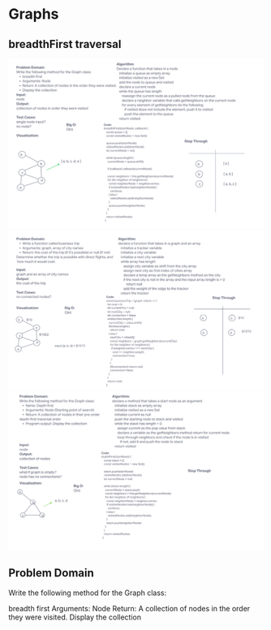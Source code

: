 # Graphs

## breadthFirst traversal

![whiteboard](../assets/challenge36.png)
![whiteboard](../assets/challenge37.png)
![whiteboard](../assets/challenge38.png)

## Problem Domain

Write the following method for the Graph class:

breadth first
Arguments: Node
Return: A collection of nodes in the order they were visited.
Display the collection

